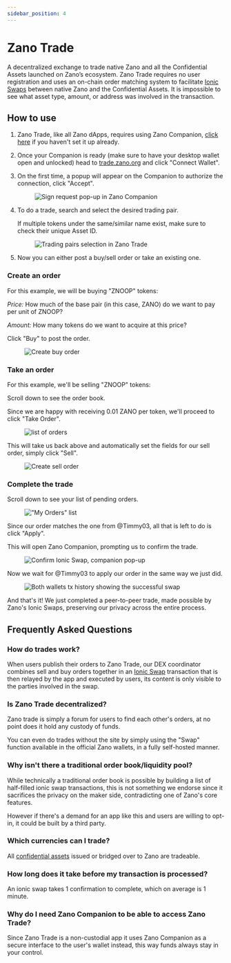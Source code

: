 ```yaml
---
sidebar_position: 4
---
```


# Zano Trade

A decentralized exchange to trade native Zano and all the Confidential Assets launched on Zano’s ecosystem. Zano Trade requires no user registration and uses an on-chain order matching system to facilitate [Ionic Swaps](https://docs.zano.org/docs/learn/frequently-asked-questions#what-are-ionic-swaps) between native Zano and the Confidential Assets. It is impossible to see what asset type, amount, or address was involved in the transaction.

## How to use

1. Zano Trade, like all Zano dApps, requires using Zano Companion, [click here](https://docs.zano.org/docs/use/companion) if you haven't set it up already.

2. Once your Companion is ready (make sure to have your desktop wallet open and unlocked) head to [trade.zano.org](http://trade.zano.org) and click "Connect Wallet".

3. On the first time, a popup will appear on the Companion to authorize the connection, click "Accept".

   <figure style={{textAlign: 'center'}}>
     <img
       src={require('/img/use/companion/sign_request.png').default}
       alt="Sign request pop-up in Zano Companion"
     />
   </figure>

4. To do a trade, search and select the desired trading pair.&#x20;

   If multiple tokens under the same/similar name exist, make sure to check their unique Asset ID.

   <figure style={{textAlign: 'center'}}>
     <img
       src={require('/img/use/zano-trade/trading-pairs.png').default}
       alt="Trading pairs selection in Zano Trade"
     />
   </figure>

5. Now you can either post a buy/sell order or take an existing one.

### Create an order

For this example, we will be buying "ZNOOP" tokens:

_Price:_ How much of the base pair (in this case, ZANO) do we want to pay per unit of ZNOOP?

_Amount:_ How many tokens do we want to acquire at this price?

Click "Buy" to post the order.

<figure style={{textAlign: 'center'}}>
  <img
    src={require('/img/use/zano-trade/new_order1.png').default}
    alt="Create buy order"
  />
</figure>

### Take an order

For this example, we'll be selling "ZNOOP" tokens:

Scroll down to see the order book.

Since we are happy with receiving 0.01 ZANO per token, we'll proceed to click "Take Order".

<figure style={{textAlign: 'center'}}>
  <img
    src={require('/img/use/zano-trade/order_book2.png').default}
    alt="list of orders"
  />
</figure>

This will take us back above and automatically set the fields for our sell order, simply click "Sell".

<figure style={{textAlign: 'center'}}>
  <img
    src={require('/img/use/zano-trade/new_order2.png').default}
    alt="Create sell order"
  />
</figure>

### Complete the trade

Scroll down to see your list of pending orders.

<figure style={{textAlign: 'center'}}>
  <img
    src={require('/img/use/zano-trade/my_orders.png').default}
    alt="&#x22;My Orders&#x22; list"
  />
</figure>

Since our order matches the one from @Timmy03, all that is left to do is click "Apply".

This will open Zano Companion, prompting us to confirm the trade.

<figure style={{textAlign: 'center'}}>
  <img
    src={require('/img/use/zano-trade/ionic_swap1.png').default}
    alt="Confirm Ionic Swap, companion pop-up"
  />
</figure>

Now we wait for @Timmy03 to apply our order in the same way we just did.

<figure style={{textAlign: 'center'}}>
  <img
    src={require('/img/use/zano-trade/completed_trade.png').default}
    alt="Both wallets tx history showing the successful swap"
  />
</figure>

And that's it! We just completed a peer-to-peer trade, made possible by Zano's Ionic Swaps, preserving our privacy across the entire process.

## Frequently Asked Questions

### How do trades work?

When users publish their orders to Zano Trade, our DEX coordinator combines sell and buy orders together in an [Ionic Swap](https://docs.zano.org/docs/learn/frequently-asked-questions#what-are-ionic-swaps) transaction that is then relayed by the app and executed by users, its content is only visible to the parties involved in the swap.

### Is Zano Trade decentralized?

Zano trade is simply a forum for users to find each other's orders, at no point does it hold any custody of funds.&#x20;

You can even do trades without the site by simply using the "Swap" function available in the official Zano wallets, in a fully self-hosted manner.

### Why isn't there a traditional order book/liquidity pool?

While technically a traditional order book is possible by building a list of half-filled ionic swap transactions, this is not something we endorse since it sacrifices the privacy on the maker side, contradicting one of Zano's core features.

However if there's a demand for an app like this and users are willing to opt-in, it could be built by a third party.

### Which currencies can I trade?

All [confidential assets](https://docs.zano.org/docs/learn/frequently-asked-questions#what-are-confidential-assets) issued or bridged over to Zano are tradeable.

### How long does it take before my transaction is processed?

An ionic swap takes 1 confirmation to complete, which on average is 1 minute.

### Why do I need Zano Companion to be able to access Zano Trade?

Since Zano Trade is a non-custodial app it uses Zano Companion as a secure interface to the user's wallet instead, this way funds always stay in your control.
